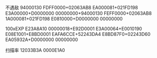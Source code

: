 不遇敌
94000130 FDFF0000+02063AB8 EA000081+021FD198 E3A00000+D0000000 00000000+94000130 FEFF0000+02063AB8 1A000081+021FD198 E0810000+D0000000 00000000

100xEXP
E23A8A10 00000018+E92D0001 E3A00064+E0010190 E08E1001+E8BD0001 EAFA6CCE+52243DA4 E8BD87F0+02243D60 EA05932A+D0000000 00000000

扫描率
12033B3A 0000E1A0